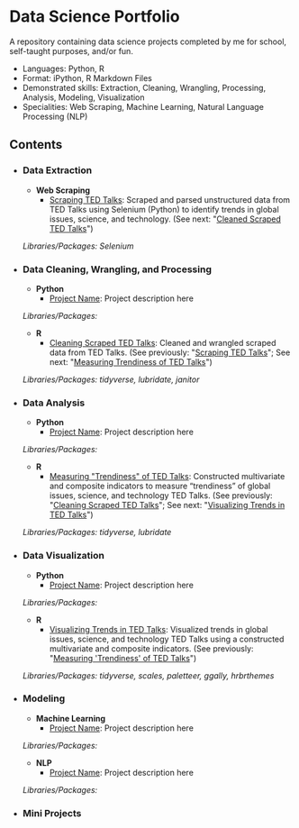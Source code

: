# Data Science Portfolio
A repository containing data science projects completed by me for school, self-taught purposes, and/or fun.

* Languages: Python, R
* Format: iPython, R Markdown Files
* Demonstrated skills: Extraction, Cleaning, Wrangling, Processing, Analysis, Modeling, Visualization
* Specialities: Web Scraping, Machine Learning, Natural Language Processing (NLP)

## Contents
- ### Data Extraction
	- __Web Scraping__
		- [Scraping TED Talks](): Scraped and parsed unstructured data from TED Talks using Selenium (Python) to identify trends in global issues, science, and technology. (See next: "[Cleaned Scraped TED Talks]()")
		
	_Libraries/Packages: Selenium_ 
	
- ### Data Cleaning, Wrangling, and Processing
	- __Python__
		- [Project Name](): Project description here
		
	_Libraries/Packages:_ 

	- __R__ 
		- [Cleaning Scraped TED Talks](): Cleaned and wrangled scraped data from TED Talks. (See previously: "[Scraping TED Talks]()"; See next: "[Measuring Trendiness of TED Talks]()")
		
	_Libraries/Packages: tidyverse, lubridate, janitor_ 		

- ### Data Analysis
	- __Python__
		- [Project Name](): Project description here
		
	_Libraries/Packages:_ 

	- __R__ 
		- [Measuring "Trendiness" of TED Talks](): Constructed multivariate and composite indicators to measure “trendiness” of global issues, science, and technology TED Talks. (See previously: "[Cleaning Scraped TED Talks]()"; See next: "[Visualizing Trends in TED Talks]()")
	
	_Libraries/Packages: tidyverse, lubridate_ 

- ### Data Visualization
	- __Python__
		- [Project Name](): Project description here
		
	_Libraries/Packages:_ 

	- __R__ 
		- [Visualizing Trends in TED Talks](): Visualized trends in global issues, science, and technology TED Talks using a constructed multivariate and composite indicators. (See previously: "[Measuring 'Trendiness' of TED Talks]()")
		
  	_Libraries/Packages: tidyverse, scales, paletteer, ggally, hrbrthemes_ 

- ### Modeling
	- __Machine Learning__
		- [Project Name](): Project description here	
		
	 _Libraries/Packages:_ 
	
	- __NLP__
		- [Project Name](): Project description here
		
	 _Libraries/Packages:_ 

- ### Mini Projects
